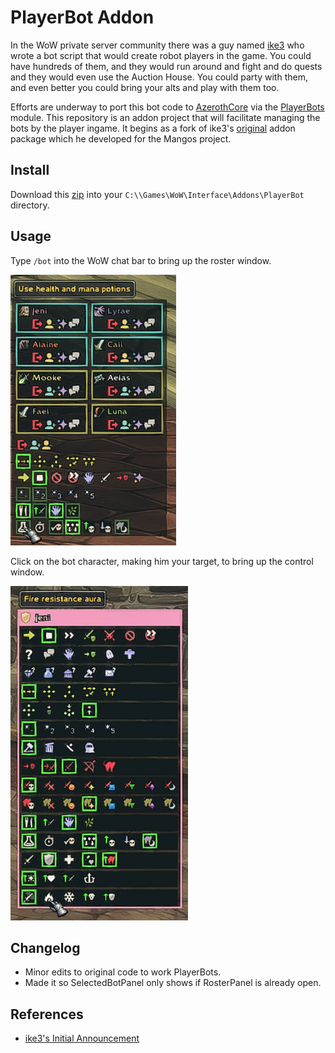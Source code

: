 # PlayerBot Addon

In the WoW private server community there was a guy named [ike3](http://ike3.github.io/mangosbot-docs/) who wrote a bot script that would create robot players in the game.  You could have hundreds of them, and they would run around and fight and do quests and they would even use the Auction House.  You could party with them, and even better you could bring your alts and play with them too.

Efforts are underway to port this bot code to [AzerothCore](http://www.azerothcore.org) via the [PlayerBots](https://github.com/ZhengPeiRu21/mod-playerbots) module.  This repository is an addon project that will facilitate managing the bots by the player ingame.  It begins as a fork of ike3's [original](https://github.com/ike3/mangosbot-addon) addon package which he developed for the Mangos project.

## Install

Download this [zip](https://github.com/whipowill/wow-addon-playerbot/archive/master.zip) into your ``C:\\Games\WoW\Interface\Addons\PlayerBot`` directory.

## Usage

Type `/bot` into the WoW chat bar to bring up the roster window.

![Screenshot](screenshots/bot_roster.png)

Click on the bot character, making him your target, to bring up the control window.

![Screenshot](screenshots/bot_controls.png)

## Changelog

- Minor edits to original code to work PlayerBots.
- Made it so SelectedBotPanel only shows if RosterPanel is already open.

## References

- [ike3's Initial Announcement](https://www.getmangos.eu/forums/topic/5401-ai-playerbot/)
